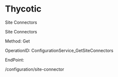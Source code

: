 #     Thycotic


Site Connectors

Site Connectors

Method: Get

OperationID: ConfigurationService_GetSiteConnectors

EndPoint:

/configuration/site-connector
